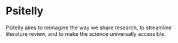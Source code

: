 # Psitelly
Psitelly aims to reimagine the way we share research, to streamline literature review, and to make the science universally accessible.
